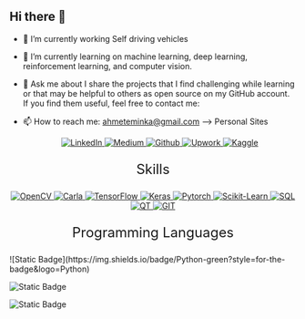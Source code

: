 ## Hi there 👋

- 🔭 I’m currently working Self driving vehicles
- 🌱 I’m currently learning on machine learning, deep learning, reinforcement learning, and computer vision.
- 💬 Ask me about I share the projects that I find challenging while learning or that may be helpful to others as open source on my GitHub account. If you find them useful, feel free to contact me:
- 📫 How to reach me: ahmeteminka@gmail.com
-->
  Personal Sites

  <p align="center">
  <a href="https://www.linkedin.com/in/ahmet-emin-kazan-727a28257/">
    <img src="https://img.shields.io/badge/Linkedin-blue?style=for-the-badge&logo=Linkedin" alt="LinkedIn">
  </a>
  <a href="https://medium.com/@ahmeteminka">
    <img src="https://img.shields.io/badge/Medium-red?style=for-the-badge&logo=Medium" alt="Medium">
  </a>
  <a href="https://github.com/Ahmetkazann">
    <img src="https://img.shields.io/badge/Github-green?style=for-the-badge&logo=Github" alt="Github">
  </a>
  <a href="https://www.upwork.com/freelancers/~01bd7e30cb71cb6612">
    <img src="https://img.shields.io/badge/Upwork-black?style=for-the-badge&logo=Upwork" alt="Upwork">
  </a>
  <a href="https://www.kaggle.com/ahmetkazann">
    <img src="https://img.shields.io/badge/Kaggle-yellow?style=for-the-badge&logo=Kaggle" alt="Kaggle">
  </a>
</p>
  


  

<p align="center" style="font-size: 24px;">
  Skills
</p>

<p align="center">
  <a href="https://opencv.org/">
    <img src="https://img.shields.io/badge/Open--cv-yellow?style=for-the-badge&logo=Opencv" alt="OpenCV">
  </a>
  <a href="https://carla.org/">
    <img src="https://img.shields.io/badge/Carla--sim-black?style=for-the-badge&logo=tesla" alt="Carla">
  </a>
  <a href="https://www.tensorflow.org/">
    <img src="https://img.shields.io/badge/Tensorflow-white?style=for-the-badge&logo=TensorFlow" alt="TensorFlow">
  </a>
  <a href="https://keras.io/">
    <img src="https://img.shields.io/badge/Keras-black?style=for-the-badge&logo=Keras" alt="Keras">
  </a>
  <a href="https://pytorch.org/">
    <img src="https://img.shields.io/badge/Pytorch-green?style=for-the-badge&logo=Pytorch" alt="Pytorch">
  </a>
  <a href="https://scikit-learn.org/">
    <img src="https://img.shields.io/badge/Scikit--Learn-yellow?style=for-the-badge&logo=Scikit-Learn" alt="Scikit-Learn">
  </a>
  <a href="https://www.mysql.com/">
    <img src="https://img.shields.io/badge/SQL-red?style=for-the-badge&logo=mysql" alt="SQL">
  </a>
  <a href="https://www.qt.io/">
    <img src="https://img.shields.io/badge/QT-black?style=for-the-badge&logo=QT" alt="QT">
  </a>
  <a href="https://git-scm.com/">
    <img src="https://img.shields.io/badge/GIT-black?style=for-the-badge&logo=GIT" alt="GIT">
  </a>
</p>

  <p align="center" style="font-size: 24px;">
  Programming Languages
</p>
  ![Static Badge](https://img.shields.io/badge/Python-green?style=for-the-badge&logo=Python)
  
  ![Static Badge](https://img.shields.io/badge/C%2CC%2B%2B-black?style=for-the-badge&logo=C)

  ![Static Badge](https://img.shields.io/badge/Java-red?style=for-the-badge&logo=JavaScript)



  
  
  
